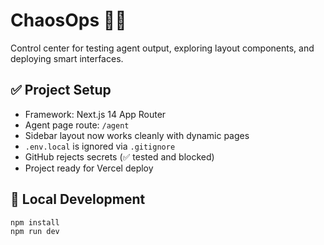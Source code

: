# ChaosOps 🧠🦾

Control center for testing agent output, exploring layout components, and deploying smart interfaces.

## ✅ Project Setup

- Framework: Next.js 14 App Router
- Agent page route: `/agent`
- Sidebar layout now works cleanly with dynamic pages
- `.env.local` is ignored via `.gitignore`
- GitHub rejects secrets (✅ tested and blocked)
- Project ready for Vercel deploy

## 🚀 Local Development

```bash
npm install
npm run dev